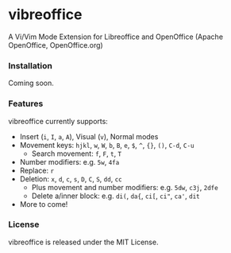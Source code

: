 # vibreoffice
A Vi/Vim Mode Extension for Libreoffice and OpenOffice (Apache OpenOffice, OpenOffice.org)

### Installation
Coming soon.

### Features
vibreoffice currently supports:
- Insert (`i`, `I`, `a`, `A`), Visual (`v`), Normal modes
- Movement keys: `hjkl`, `w`, `W`, `b`, `B`, `e`, `$`, `^`, `{}`, `()`, `C-d`, `C-u`
    - Search movement: `f`, `F`, `t`, `T`
- Number modifiers: e.g. `5w`, `4fa`
- Replace: `r`
- Deletion: `x`, `d`, `c`, `s`, `D`, `C`, `S`, `dd`, `cc`
    - Plus movement and number modifiers: e.g. `5dw`, `c3j`, `2dfe`
    - Delete a/inner block: e.g. `di(`, `da{`, `ci[`, `ci"`, `ca'`, `dit`
- More to come!

### License
vibreoffice is released under the MIT License.
